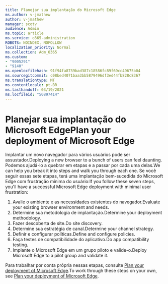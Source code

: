 ```yaml
---
title: Planejar sua implantação do Microsoft Edge
ms.author: v-jmathew
author: v-jmathew
manager: scotv
audience: Admin
ms.topic: article
ms.service: o365-administration
ROBOTS: NOINDEX, NOFOLLOW
localization_priority: Normal
ms.collection: Adm_O365
ms.custom:
- "9005291"
- "9140"
ms.openlocfilehash: 91f94fa8739bad387c18586fc89f69cc49675b04
ms.sourcegitcommit: c08bed4071baa3bb5879496df3ed44fb828c8367
ms.translationtype: MT
ms.contentlocale: pt-BR
ms.lasthandoff: 03/19/2021
ms.locfileid: "50897414"
---
```

# <a name="plan-your-deployment-of-microsoft-edge"></a><span data-ttu-id="0d270-102">Planejar sua implantação do Microsoft Edge</span><span class="sxs-lookup"><span data-stu-id="0d270-102">Plan your deployment of Microsoft Edge</span></span>

<span data-ttu-id="0d270-103">Implantar um novo navegador para vários usuários pode ser assustador.</span><span class="sxs-lookup"><span data-stu-id="0d270-103">Deploying a new browser to a bunch of users can feel daunting.</span></span> <span data-ttu-id="0d270-104">Podemos ajudá-lo a quebrar em etapas e a passar por cada uma delas.</span><span class="sxs-lookup"><span data-stu-id="0d270-104">We can help you break it into steps and walk you through each one.</span></span> <span data-ttu-id="0d270-105">Se você seguir essas sete etapas, terá uma implantação bem-sucedida do Microsoft Edge com frustração mínima do usuário:</span><span class="sxs-lookup"><span data-stu-id="0d270-105">If you follow these seven steps, you'll have a successful Microsoft Edge deployment with minimal user frustration:</span></span>

1. <span data-ttu-id="0d270-106">Avalie o ambiente e as necessidades existentes do navegador.</span><span class="sxs-lookup"><span data-stu-id="0d270-106">Evaluate your existing browser environment and needs.</span></span>
2. <span data-ttu-id="0d270-107">Determine sua metodologia de implantação.</span><span class="sxs-lookup"><span data-stu-id="0d270-107">Determine your deployment methodology.</span></span>
3. <span data-ttu-id="0d270-108">Fazer descoberta de site.</span><span class="sxs-lookup"><span data-stu-id="0d270-108">Do site discovery.</span></span>
4. <span data-ttu-id="0d270-109">Determine sua estratégia de canal.</span><span class="sxs-lookup"><span data-stu-id="0d270-109">Determine your channel strategy.</span></span>
5. <span data-ttu-id="0d270-110">Definir e configurar políticas.</span><span class="sxs-lookup"><span data-stu-id="0d270-110">Define and configure policies.</span></span>
6. <span data-ttu-id="0d270-111">Faça testes de compatibilidade do aplicativo.</span><span class="sxs-lookup"><span data-stu-id="0d270-111">Do app compatibility testing.</span></span>
7. <span data-ttu-id="0d270-112">Implante o Microsoft Edge em um grupo piloto e valide-o.</span><span class="sxs-lookup"><span data-stu-id="0d270-112">Deploy Microsoft Edge to a pilot group and validate it.</span></span>

<span data-ttu-id="0d270-113">Para trabalhar por conta própria nessas etapas, consulte [Plan your deployment of Microsoft Edge](https://go.microsoft.com/fwlink/?linkid=2129990).</span><span class="sxs-lookup"><span data-stu-id="0d270-113">To work through these steps on your own, see [Plan your deployment of Microsoft Edge](https://go.microsoft.com/fwlink/?linkid=2129990).</span></span>
